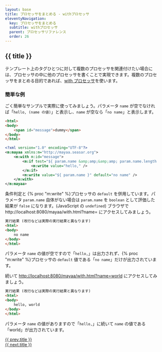 ```yaml
---
layout: base
title: プロセッサをまとめる - withプロセッサ
eleventyNavigation:
  key: プロセッサをまとめる
  subtitle: withプロセッサ
  parent: プロセッサリファレンス
  order: 26
---
```


## {{ title }}

テンプレート上のタグひとつに対して複数のプロセッサを関連付けたい場合には、プロセッサの中に他のプロセッサを書くことで実現できます。複数のプロセッサをまとめる目的であれば、<a href="/docs/processors/#with">with プロセッサ</a>を使います。


### 簡単な例

ごく簡単なサンプルで実際に使ってみましょう。パラメータ `name` が空でなければ「`hello, (name の値)`」と表示し、`name` が空なら「`no name`」と表示します。

```html {data-filename=with.html}
<html>
<body>
    <span id="message">dummy</span>
</body>
</html>
```

```xml {data-filename=with.mayaa}
<?xml version="1.0" encoding="UTF-8"?>
<m:mayaa xmlns:m="http://mayaa.seasar.org">
    <m:with m:id="message">
        <m:if test="${ param.name &amp;amp;&amp;amp; param.name.length > 0 }">
            <m:write value="hello," />
        </m:if>
        <m:write value="${ param.name }" default="no name" />
    </m:with>
</m:mayaa>
```

条件判定と {% proc "m:write" %}プロセッサの `default` を併用しています。パラメータ `param.name` 自体がない場合は `param.name` を `boolean` として評価した結果が `false` になります。(JavaScript の `undefined`)
ブラウザで http://localhost:8080/mayaa/with.html?name= にアクセスしてみましょう。

```html
実行結果 (改行などは実際の実行結果と異なります)
<html>
<body>
    no name
</body>
</html>
```

パラメータ `name` の値が空ですので「`hello,`」は出力されず、{% proc "m:write" %}プロセッサの `default` 値である「`no name`」だけが出力されています。

続いて [http://localhost:8080/mayaa/with.html?name=world](http://localhost:8080/mayaa/with.html?name=world) にアクセスしてみましょう。

```html
実行結果 (改行などは実際の実行結果と異なります)
<html>
<body>
    hello, world
</body>
</html>
```

パラメータ `name` の値がありますので「`hello,`」に続いて `name` の値である「world」が出力されています。


<div class="flex flex-nowrap w-full">
<div class="w-1/2 text-left"><a href="../{{ prev.path }}">{{ prev.title }}</a></div>
<div class="w-1/2 text-right right"><a href="../{{ next.path }}">{{ next.title }}</a></div>
</div>
